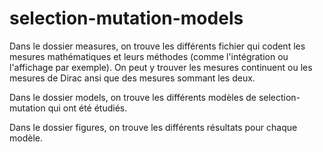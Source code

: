 # selection-mutation-models

Dans le dossier measures, on trouve les différents fichier qui codent les mesures mathématiques et leurs méthodes (comme l'intégration ou l'affichage par exemple).
On peut y trouver les mesures continuent ou les mesures de Dirac ansi que des mesures sommant les deux.

Dans le dossier models, on trouve les différents modèles de selection-mutation qui ont été étudiés.

Dans le dossier figures, on trouve les différents résultats pour chaque modèle.
